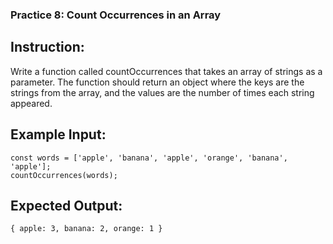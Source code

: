 ### Practice 8: Count Occurrences in an Array
## Instruction:
Write a function called countOccurrences that takes an array of strings as a parameter. The function should return an object where the keys are the strings from the array, and the values are the number of times each string appeared.

## Example Input:

``` JS
const words = ['apple', 'banana', 'apple', 'orange', 'banana', 'apple'];
countOccurrences(words);
```

## Expected Output:
``` JS 
{ apple: 3, banana: 2, orange: 1 }
```